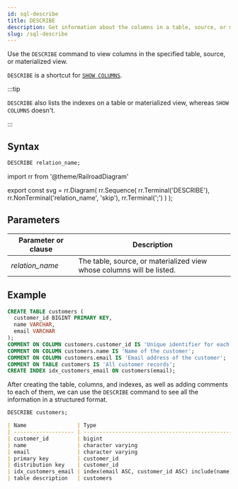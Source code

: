 ```yaml
---
id: sql-describe
title: DESCRIBE
description: Get information about the columns in a table, source, or materialized view.
slug: /sql-describe
---
```

<head>
  <link rel="canonical" href="https://docs.risingwave.com/docs/current/sql-describe/" />
</head>

Use the `DESCRIBE` command to view columns in the specified table, source, or materialized view.

`DESCRIBE` is a shortcut for [`SHOW COLUMNS`](sql-show-columns.md).

:::tip

`DESCRIBE` also lists the indexes on a table or materialized view, whereas `SHOW COLUMNS` doesn't.

:::

## Syntax

```sql
DESCRIBE relation_name;
```

import rr from '@theme/RailroadDiagram'

export const svg = rr.Diagram(
    rr.Sequence(
        rr.Terminal('DESCRIBE'),
        rr.NonTerminal('relation_name', 'skip'),
        rr.Terminal(';')
    )
);

<drawer SVG={svg} />

## Parameters

| Parameter or clause | Description                                                           |
| ------------------- | --------------------------------------------------------------------- |
| *relation_name*        | The table, source, or materialized view whose columns will be listed. |

## Example

```sql title=Preparation
CREATE TABLE customers (
  customer_id BIGINT PRIMARY KEY,  
  name VARCHAR,
  email VARCHAR
);
COMMENT ON COLUMN customers.customer_id IS 'Unique identifier for each customer';
COMMENT ON COLUMN customers.name IS 'Name of the customer';
COMMENT ON COLUMN customers.email IS 'Email address of the customer';
COMMENT ON TABLE customers IS 'All customer records';
CREATE INDEX idx_customers_email ON customers(email);
```

After creating the table, columns, and indexes, as well as adding comments to each of them, we can use the `DESCRIBE` command to see all the information in a structured format.

```sql title=Output
DESCRIBE customers;
```

```markdown
| Name                | Type                                                                  | Is Hidden | Description                         |
| ------------------- | --------------------------------------------------------------------- | --------- | ----------------------------------- |
| customer_id         | bigint                                                                | false     | Unique identifier for each customer |
| name                | character varying                                                     | false     | Name of the customer                |
| email               | character varying                                                     | false     | Email address of the customer       |
| primary key         | customer_id                                                           |           |                                     |
| distribution key    | customer_id                                                           |           |                                     |
| idx_customers_email | index(email ASC, customer_id ASC) include(name) distributed by(email) |           |                                     |
| table description   | customers                                                             |           | All customer records                |
```
